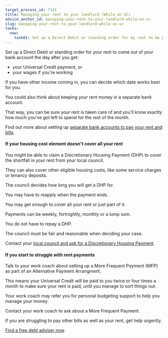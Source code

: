 ```yaml
---
target_process_id: 7141
title: Managing your rent to your landlord (While on UC)
advice_anchor_id: managing-your-rent-to-your-landlord-while-on-uc
slug: managing-your-rent-to-your-landlord-while-on-uc
tasks:
  now:
    task01: Set up a Direct Debit or standing order for my rent to be paid on the right day
---
```

Set up a Direct Debit or standing order for your rent to come out of your bank account the day after you get:
* your Universal Credit payment, or
* your wages if you're working

If you have other income coming in, you can decide which date works best for you.

You could also think about keeping your rent money in a separate bank account.

That way, you can be sure your rent is taken care of and you'll know exactly how much you've got left to spend for the rest of the month.

Find out more about setting up [separate bank accounts to pay your rent and bills](/en/articles/setting-up-multiple-bank-accounts).

#### If your housing cost element doesn't cover all your rent

You might be able to claim a Discretionary Housing Payment (DHP) to cover the shortfall in your rent from your local council.

They can also cover other eligible housing costs, like some service charges or tenancy deposits.

The council decides how long you will get a DHP for.

You may have to reapply when the payment ends.

You may get enough to cover all your rent or just part of it.

Payments can be weekly, fortnightly, monthly or a lump sum.

You do not have to repay a DHP.

The council must be fair and reasonable when deciding your case.

Contact your [local council and ask for a Discretionary Housing Payment](https://www.gov.uk/find-your-local-council).

#### If you start to struggle with rent payments

Talk to your work coach about setting up a More Frequent Payment (MFP) as part of an Alternative Payment Arrangment.

This means your Universal Credit will be paid to you twice or four times a month to make sure your rent is paid, until you manage to sort things out.

Your work coach may refer you for personal budgeting support to help you manage your money.

Contact your work coach to ask about a More Frequent Payment.

If you are struggling to pay other bills as well as your rent, get help urgently.

[Find a free debt adviser now](https://www.moneyadviceservice.org.uk/en/tools/debt-advice-locator).
